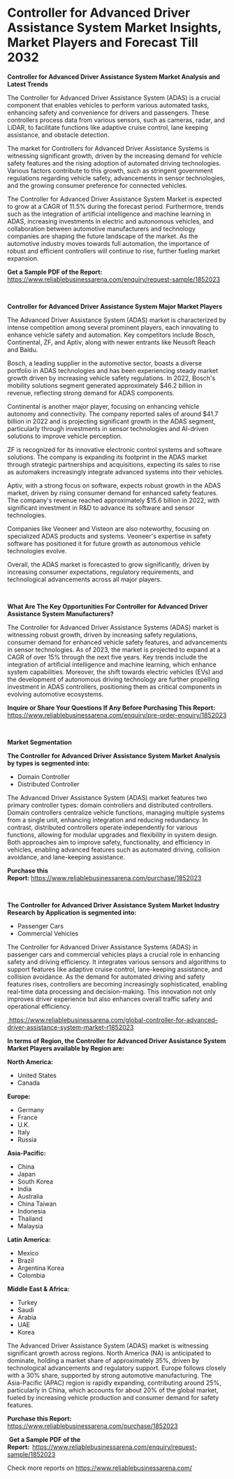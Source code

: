<p><h1>Controller for Advanced Driver Assistance System Market Insights, Market Players and Forecast Till 2032</h1></p><p><strong>Controller for Advanced Driver Assistance System Market Analysis and Latest Trends</strong></p>
<p><p>The Controller for Advanced Driver Assistance System (ADAS) is a crucial component that enables vehicles to perform various automated tasks, enhancing safety and convenience for drivers and passengers. These controllers process data from various sensors, such as cameras, radar, and LiDAR, to facilitate functions like adaptive cruise control, lane keeping assistance, and obstacle detection.</p><p>The market for Controllers for Advanced Driver Assistance Systems is witnessing significant growth, driven by the increasing demand for vehicle safety features and the rising adoption of automated driving technologies. Various factors contribute to this growth, such as stringent government regulations regarding vehicle safety, advancements in sensor technologies, and the growing consumer preference for connected vehicles.</p><p>The Controller for Advanced Driver Assistance System Market is expected to grow at a CAGR of 11.5% during the forecast period. Furthermore, trends such as the integration of artificial intelligence and machine learning in ADAS, increasing investments in electric and autonomous vehicles, and collaboration between automotive manufacturers and technology companies are shaping the future landscape of the market. As the automotive industry moves towards full automation, the importance of robust and efficient controllers will continue to rise, further fueling market expansion.</p></p>
<p><strong>Get a Sample PDF of the Report:&nbsp;</strong> <a href="https://www.reliablebusinessarena.com/enquiry/request-sample/1852023?utm_campaign=2529&utm_medium=2&utm_source=Github&utm_content=ia&utm_term=27032025&utm_id=controller-for-advanced-driver-assistance-system">https://www.reliablebusinessarena.com/enquiry/request-sample/1852023</a></p>
<p>&nbsp;</p>
<p><strong>Controller for Advanced Driver Assistance System Major Market Players</strong></p>
<p><p>The Advanced Driver Assistance System (ADAS) market is characterized by intense competition among several prominent players, each innovating to enhance vehicle safety and automation. Key competitors include Bosch, Continental, ZF, and Aptiv, along with newer entrants like Neusoft Reach and Baidu.</p><p>Bosch, a leading supplier in the automotive sector, boasts a diverse portfolio in ADAS technologies and has been experiencing steady market growth driven by increasing vehicle safety regulations. In 2022, Bosch's mobility solutions segment generated approximately $46.2 billion in revenue, reflecting strong demand for ADAS components.</p><p>Continental is another major player, focusing on enhancing vehicle autonomy and connectivity. The company reported sales of around $41.7 billion in 2022 and is projecting significant growth in the ADAS segment, particularly through investments in sensor technologies and AI-driven solutions to improve vehicle perception.</p><p>ZF is recognized for its innovative electronic control systems and software solutions. The company is expanding its footprint in the ADAS market through strategic partnerships and acquisitions, expecting its sales to rise as automakers increasingly integrate advanced systems into their vehicles.</p><p>Aptiv, with a strong focus on software, expects robust growth in the ADAS market, driven by rising consumer demand for enhanced safety features. The company's revenue reached approximately $15.6 billion in 2022, with significant investment in R&D to advance its software and sensor technologies.</p><p>Companies like Veoneer and Visteon are also noteworthy, focusing on specialized ADAS products and systems. Veoneer's expertise in safety software has positioned it for future growth as autonomous vehicle technologies evolve.</p><p>Overall, the ADAS market is forecasted to grow significantly, driven by increasing consumer expectations, regulatory requirements, and technological advancements across all major players.</p></p>
<p>&nbsp;</p>
<p><strong>What Are The Key Opportunities For Controller for Advanced Driver Assistance System Manufacturers?</strong></p>
<p><p>The Controller for Advanced Driver Assistance Systems (ADAS) market is witnessing robust growth, driven by increasing safety regulations, consumer demand for enhanced vehicle safety features, and advancements in sensor technologies. As of 2023, the market is projected to expand at a CAGR of over 15% through the next five years. Key trends include the integration of artificial intelligence and machine learning, which enhance system capabilities. Moreover, the shift towards electric vehicles (EVs) and the development of autonomous driving technology are further propelling investment in ADAS controllers, positioning them as critical components in evolving automotive ecosystems.</p></p>
<p><strong>Inquire or Share Your Questions If Any Before Purchasing This Report:</strong> <a href="https://www.reliablebusinessarena.com/enquiry/pre-order-enquiry/1852023?utm_campaign=2529&utm_medium=2&utm_source=Github&utm_content=ia&utm_term=27032025&utm_id=controller-for-advanced-driver-assistance-system">https://www.reliablebusinessarena.com/enquiry/pre-order-enquiry/1852023</a></p>
<p>&nbsp;</p>
<p><strong>Market Segmentation</strong></p>
<p><strong>The Controller for Advanced Driver Assistance System Market Analysis by types is segmented into:</strong></p>
<p><ul><li>Domain Controller</li><li>Distributed Controller</li></ul></p>
<p><p>The Advanced Driver Assistance System (ADAS) market features two primary controller types: domain controllers and distributed controllers. Domain controllers centralize vehicle functions, managing multiple systems from a single unit, enhancing integration and reducing redundancy. In contrast, distributed controllers operate independently for various functions, allowing for modular upgrades and flexibility in system design. Both approaches aim to improve safety, functionality, and efficiency in vehicles, enabling advanced features such as automated driving, collision avoidance, and lane-keeping assistance.</p></p>
<p><strong>Purchase this Report:&nbsp;</strong><a href="https://www.reliablebusinessarena.com/purchase/1852023?utm_campaign=2529&utm_medium=2&utm_source=Github&utm_content=ia&utm_term=27032025&utm_id=controller-for-advanced-driver-assistance-system">https://www.reliablebusinessarena.com/purchase/1852023</a></p>
<p>&nbsp;</p>
<p><strong>The Controller for Advanced Driver Assistance System Market Industry Research by Application is segmented into:</strong></p>
<p><ul><li>Passenger Cars</li><li>Commercial Vehicles</li></ul></p>
<p><p>The Controller for Advanced Driver Assistance Systems (ADAS) in passenger cars and commercial vehicles plays a crucial role in enhancing safety and driving efficiency. It integrates various sensors and algorithms to support features like adaptive cruise control, lane-keeping assistance, and collision avoidance. As the demand for automated driving and safety features rises, controllers are becoming increasingly sophisticated, enabling real-time data processing and decision-making. This innovation not only improves driver experience but also enhances overall traffic safety and operational efficiency.</p></p>
<p><a href="https://www.reliablebusinessarena.com/global-controller-for-advanced-driver-assistance-system-market-r1852023?utm_campaign=2529&utm_medium=2&utm_source=Github&utm_content=ia&utm_term=27032025&utm_id=controller-for-advanced-driver-assistance-system">&nbsp;https://www.reliablebusinessarena.com/global-controller-for-advanced-driver-assistance-system-market-r1852023</a></p>
<p><strong>In terms of Region, the Controller for Advanced Driver Assistance System Market Players available by Region are:</strong></p>
<p>
    <p> <strong> North America: </strong>
        <ul>
            <li>United States</li>
            <li>Canada</li>
        </ul>
        </p> 
    <p> <strong> Europe: </strong>
        <ul>
            <li>Germany</li>
            <li>France</li>
            <li>U.K.</li>
            <li>Italy</li>
            <li>Russia</li>
        </ul>
        </p> 
    <p> <strong> Asia-Pacific: </strong>
        <ul>
            <li>China</li>
            <li>Japan</li>
            <li>South Korea</li>
            <li>India</li>
            <li>Australia</li>
            <li>China Taiwan</li>
            <li>Indonesia</li>
            <li>Thailand</li>
            <li>Malaysia</li>
        </ul>
        </p> 
    <p> <strong> Latin America: </strong>
        <ul>
            <li>Mexico</li>
            <li>Brazil</li>
            <li>Argentina Korea</li>
            <li>Colombia</li>
        </ul>
        </p> 
    <p> <strong> Middle East & Africa: </strong>
        <ul>
            <li>Turkey</li>
            <li>Saudi</li>
            <li>Arabia</li>
            <li>UAE</li>
            <li>Korea</li>
        </ul>
    </p>
    </p>
<p><p>The Advanced Driver Assistance System (ADAS) market is witnessing significant growth across regions. North America (NA) is anticipated to dominate, holding a market share of approximately 35%, driven by technological advancements and regulatory support. Europe follows closely with a 30% share, supported by strong automotive manufacturing. The Asia-Pacific (APAC) region is rapidly expanding, contributing around 25%, particularly in China, which accounts for about 20% of the global market, fueled by increasing vehicle production and consumer demand for safety features.</p></p>
<p><strong>Purchase this Report: </strong><a href="https://www.reliablebusinessarena.com/purchase/1852023?utm_campaign=2529&utm_medium=2&utm_source=Github&utm_content=ia&utm_term=27032025&utm_id=controller-for-advanced-driver-assistance-system">https://www.reliablebusinessarena.com/purchase/1852023</a></p>
<p>&nbsp;<strong>Get a Sample PDF of the Report:&nbsp;&nbsp;</strong><a href="https://www.reliablebusinessarena.com/enquiry/request-sample/1852023?utm_campaign=2529&utm_medium=2&utm_source=Github&utm_content=ia&utm_term=27032025&utm_id=controller-for-advanced-driver-assistance-system">https://www.reliablebusinessarena.com/enquiry/request-sample/1852023</a></p>
<p><strong></strong></p>
<p>Check more reports on <a href="https://www.reliablebusinessarena.com/?utm_campaign=2529&utm_medium=2&utm_source=Github&utm_content=ia&utm_term=27032025&utm_id=controller-for-advanced-driver-assistance-system">https://www.reliablebusinessarena.com/</a></p>
